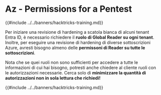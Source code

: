 # Az - Permissions for a Pentest

{{#include ../../banners/hacktricks-training.md}}

Per iniziare una revisione di hardening a scatola bianca di alcuni tenant Entra ID, è necessario richiedere il **ruolo di Global Reader su ogni tenant**. Inoltre, per eseguire una revisione di hardening di diverse sottoscrizioni Azure, avresti bisogno almeno delle **permissoni di Reader su tutte le sottoscrizioni**.

Nota che se quei ruoli non sono sufficienti per accedere a tutte le informazioni di cui hai bisogno, potresti anche chiedere al cliente ruoli con le autorizzazioni necessarie. Cerca solo di **minimizzare la quantità di autorizzazioni non in sola lettura che richiedi!**

{{#include ../../banners/hacktricks-training.md}}
